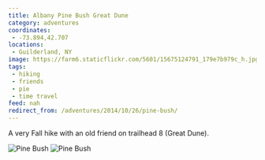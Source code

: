 ```yaml
---
title: Albany Pine Bush Great Dune
category: adventures
coordinates:
 - -73.894,42.707
locations:
 - Guilderland, NY
image: https://farm6.staticflickr.com/5601/15675124791_179e7b979c_h.jpg
tags:
 - hiking
 - friends
 - pie
 - time travel
feed: nah
redirect_from: /adventures/2014/10/26/pine-bush/
---
```



A very Fall hike with an old friend on trailhead 8 (Great Dune).

<div class="photos">
<img src="https://farm6.staticflickr.com/5601/15675124791_179e7b979c_h.jpg"  alt="Pine Bush" class="img-wide"> <img src="https://farm4.staticflickr.com/3955/15491660068_88e8fe2ec1_h.jpg" class="img-tall" alt="Pine Bush">
</div>

